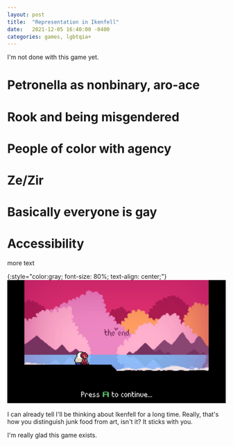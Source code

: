 ```yaml
---
layout: post
title:  "Representation in Ikenfell"
date:   2021-12-05 16:40:00 -0400
categories: games, lgbtqia+
---
```


I'm not done with this game yet.

<!--more-->


# Petronella as nonbinary, aro-ace

# Rook and being misgendered

# People of color with agency

# Ze/Zir

# Basically everyone is gay

# Accessibility

more text

{:style="color:gray; font-size: 80%; text-align: center;"}
<img src="/assets/images/ikenfell/the-end.jpg" alt="Ending title card">

I can already tell I'll be thinking about Ikenfell for a long time. Really, that's how you distinguish junk food from art, isn't it? It sticks with you.

I'm really glad this game exists.
